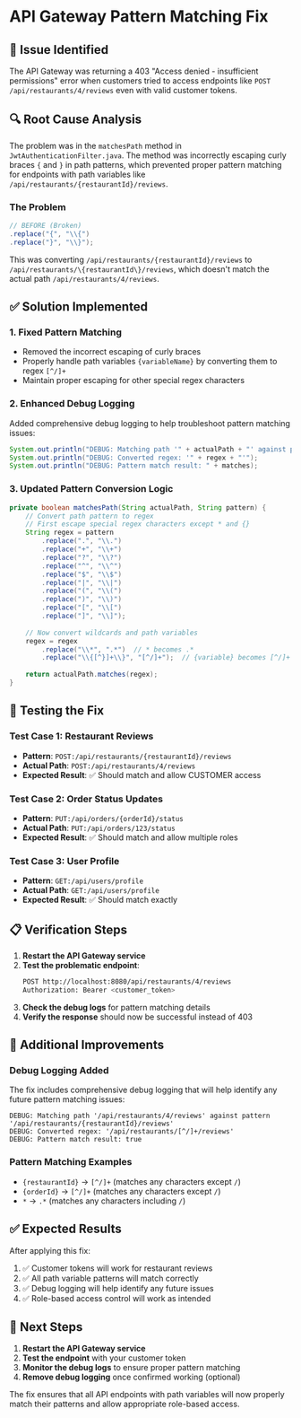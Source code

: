 # API Gateway Pattern Matching Fix

## 🐛 **Issue Identified**

The API Gateway was returning a 403 "Access denied - insufficient permissions" error when customers tried to access endpoints like `POST /api/restaurants/4/reviews` even with valid customer tokens.

## 🔍 **Root Cause Analysis**

The problem was in the `matchesPath` method in `JwtAuthenticationFilter.java`. The method was incorrectly escaping curly braces `{` and `}` in path patterns, which prevented proper pattern matching for endpoints with path variables like `/api/restaurants/{restaurantId}/reviews`.

### **The Problem**
```java
// BEFORE (Broken)
.replace("{", "\\{")
.replace("}", "\\}");
```

This was converting `/api/restaurants/{restaurantId}/reviews` to `/api/restaurants/\{restaurantId\}/reviews`, which doesn't match the actual path `/api/restaurants/4/reviews`.

## ✅ **Solution Implemented**

### **1. Fixed Pattern Matching**
- Removed the incorrect escaping of curly braces
- Properly handle path variables `{variableName}` by converting them to regex `[^/]+`
- Maintain proper escaping for other special regex characters

### **2. Enhanced Debug Logging**
Added comprehensive debug logging to help troubleshoot pattern matching issues:

```java
System.out.println("DEBUG: Matching path '" + actualPath + "' against pattern '" + pattern + "'");
System.out.println("DEBUG: Converted regex: '" + regex + "'");
System.out.println("DEBUG: Pattern match result: " + matches);
```

### **3. Updated Pattern Conversion Logic**
```java
private boolean matchesPath(String actualPath, String pattern) {
    // Convert path pattern to regex
    // First escape special regex characters except * and {}
    String regex = pattern
        .replace(".", "\\.")
        .replace("+", "\\+")
        .replace("?", "\\?")
        .replace("^", "\\^")
        .replace("$", "\\$")
        .replace("|", "\\|")
        .replace("(", "\\(")
        .replace(")", "\\)")
        .replace("[", "\\[")
        .replace("]", "\\]");
    
    // Now convert wildcards and path variables
    regex = regex
        .replace("\\*", ".*")  // * becomes .*
        .replace("\\{[^}]+\\}", "[^/]+");  // {variable} becomes [^/]+ (match anything except /)
    
    return actualPath.matches(regex);
}
```

## 🧪 **Testing the Fix**

### **Test Case 1: Restaurant Reviews**
- **Pattern**: `POST:/api/restaurants/{restaurantId}/reviews`
- **Actual Path**: `POST:/api/restaurants/4/reviews`
- **Expected Result**: ✅ Should match and allow CUSTOMER access

### **Test Case 2: Order Status Updates**
- **Pattern**: `PUT:/api/orders/{orderId}/status`
- **Actual Path**: `PUT:/api/orders/123/status`
- **Expected Result**: ✅ Should match and allow multiple roles

### **Test Case 3: User Profile**
- **Pattern**: `GET:/api/users/profile`
- **Actual Path**: `GET:/api/users/profile`
- **Expected Result**: ✅ Should match exactly

## 📋 **Verification Steps**

1. **Restart the API Gateway service**
2. **Test the problematic endpoint**:
   ```bash
   POST http://localhost:8080/api/restaurants/4/reviews
   Authorization: Bearer <customer_token>
   ```
3. **Check the debug logs** for pattern matching details
4. **Verify the response** should now be successful instead of 403

## 🔧 **Additional Improvements**

### **Debug Logging Added**
The fix includes comprehensive debug logging that will help identify any future pattern matching issues:

```
DEBUG: Matching path '/api/restaurants/4/reviews' against pattern '/api/restaurants/{restaurantId}/reviews'
DEBUG: Converted regex: '/api/restaurants/[^/]+/reviews'
DEBUG: Pattern match result: true
```

### **Pattern Matching Examples**
- `{restaurantId}` → `[^/]+` (matches any characters except `/`)
- `{orderId}` → `[^/]+` (matches any characters except `/`)
- `*` → `.*` (matches any characters including `/`)

## ✅ **Expected Results**

After applying this fix:
1. ✅ Customer tokens will work for restaurant reviews
2. ✅ All path variable patterns will match correctly
3. ✅ Debug logging will help identify any future issues
4. ✅ Role-based access control will work as intended

## 🚀 **Next Steps**

1. **Restart the API Gateway service**
2. **Test the endpoint** with your customer token
3. **Monitor the debug logs** to ensure proper pattern matching
4. **Remove debug logging** once confirmed working (optional)

The fix ensures that all API endpoints with path variables will now properly match their patterns and allow appropriate role-based access.
